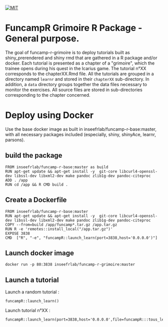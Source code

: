 <!-- badges: start -->
[![MIT](https://img.shields.io/badge/license-MIT-blue)](https://choosealicense.com/licenses/mit/)
<!-- badges: end -->

# FuncampR Grimoire R Package - General purpose.

The goal of funcamp-r-grimoire is to deploy tutorials built as shiny_prerendered and shiny rmd that are gathered in a R package and/or docker. Each tutorial is presented as a chapter of a "grimoire", which the trainee opens during his quest in the Icarius game. The tutorial n°XX corresponds to the chapterXX.Rmd file. All the tutorials are grouped in a directory named `learnr` and stored in their `chapterXX` sub-directory. In addition, a `data` directory groups together the data files necessary to monitor the exercises. All source files are stored in sub-directories corresponding to the chapter concerned.

# Deploy using Docker

Use the base docker image as built in inseefrlab/funcamp-r-base:master, with all necessary packages included (especially, shiny, shinyAce, learnr, parsons).

## build the package

```{txt}
FROM inseefrlab/funcamp-r-base:master as build  
RUN apt-get update && apt-get install -y  git-core libcurl4-openssl-dev libssl-dev libxml2-dev make pandoc zlib1g-dev pandoc-citeproc
ADD . /app
RUN cd /app && R CMD build .
```

## Create a Dockerfile

```{txt}
FROM inseefrlab/funcamp-r-base:master
RUN apt-get update && apt-get install -y  git-core libcurl4-openssl-dev libssl-dev libxml2-dev make pandoc zlib1g-dev pandoc-citeproc
COPY --from=build /app/funcamp*.tar.gz /app.tar.gz
RUN R -e 'remotes::install_local("/app.tar.gz")'
EXPOSE 3838
CMD  ["R", "-e", "funcampR::launch_learn(port=3838,host='0.0.0.0')"]
```


## Launch docker image

```{txt}
docker run -p 80:3838 inseefrlab/funcamp-r-grimoire:master
```

## Launch a tutorial

Launch a random tutorial :

```
funcampR::launch_learn()
```

Launch tutorial n°XX :

```
funcampR::launch_learn(port=3838,host='0.0.0.0',file=funcampR:::tous_les_programmes('chapitreXX.Rmd'))
```
